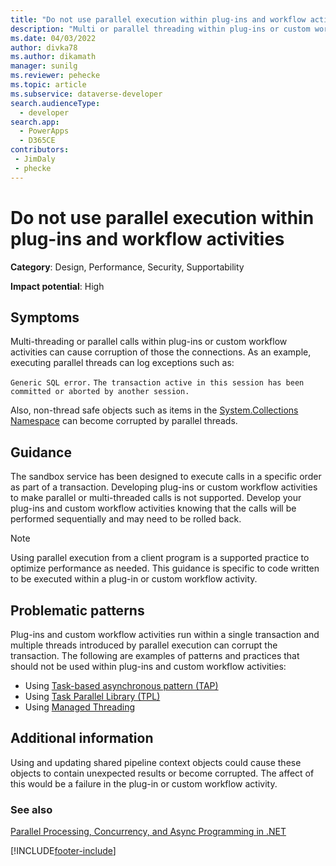 ```yaml
---
title: "Do not use parallel execution within plug-ins and workflow activities | MicrosoftDocs"
description: "Multi or parallel threading within plug-ins or custom workflow activities is not supported."
ms.date: 04/03/2022
author: divka78
ms.author: dikamath
manager: sunilg
ms.reviewer: pehecke
ms.topic: article
ms.subservice: dataverse-developer
search.audienceType: 
  - developer
search.app: 
  - PowerApps
  - D365CE
contributors:
 - JimDaly
 - phecke
---
```

# Do not use parallel execution within plug-ins and workflow activities

**Category**: Design, Performance, Security, Supportability

**Impact potential**: High

<a name='symptoms'></a>

## Symptoms

Multi-threading or parallel calls within plug-ins or custom workflow activities can cause corruption of those the connections.  As an example, executing parallel threads can log exceptions such as:

`Generic SQL error.`
`The transaction active in this session has been committed or aborted by another session.`

Also, non-thread safe objects such as items in the [System.Collections Namespace](/dotnet/api/system.collections) can become corrupted by parallel threads.

<a name='guidance'></a>

## Guidance

The sandbox service has been designed to execute calls in a specific order as part of a transaction.  Developing plug-ins or custom workflow activities to make parallel or multi-threaded calls is not supported.  Develop your plug-ins and custom workflow activities knowing that the calls will be performed sequentially and may need to be rolled back.

> [!NOTE]
> Using parallel execution from a client program is a supported practice to optimize performance as needed. This guidance is specific to code written to be executed within a plug-in or custom workflow activity.

<a name='problem'></a>

## Problematic patterns

Plug-ins and custom workflow activities run within a single transaction and multiple threads introduced by parallel execution can corrupt the transaction. The following are examples of patterns and practices that should not be used within plug-ins and custom workflow activities:

- Using [Task-based asynchronous pattern (TAP)](/dotnet/standard/asynchronous-programming-patterns/task-based-asynchronous-pattern-tap)
- Using [Task Parallel Library (TPL)](/dotnet/standard/parallel-programming/task-parallel-library-tpl)
- Using [Managed Threading](/dotnet/standard/threading/index)


<a name='additional'></a>

## Additional information

Using and updating shared pipeline context objects could cause these objects to contain unexpected results or become corrupted. The affect of this would be a failure in the plug-in or custom workflow activity. 

<a name='seealso'></a>

### See also

[Parallel Processing, Concurrency, and Async Programming in .NET](/dotnet/standard/parallel-processing-and-concurrency)<br />

[!INCLUDE[footer-include](../../../../includes/footer-banner.md)]